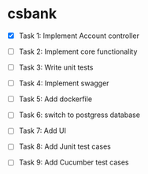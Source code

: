 # csbank

- [x] Task 1: Implement Account controller
- [ ] Task 2: Implement core functionality
- [ ] Task 3: Write unit tests
- [ ] Task 4: Implement swagger
- [ ] Task 5: Add dockerfile
- [ ] Task 6: switch to postgress database
- [ ] Task 7: Add UI
- [ ] Task 8: Add Junit test cases
- [ ] Task 9: Add Cucumber test cases


